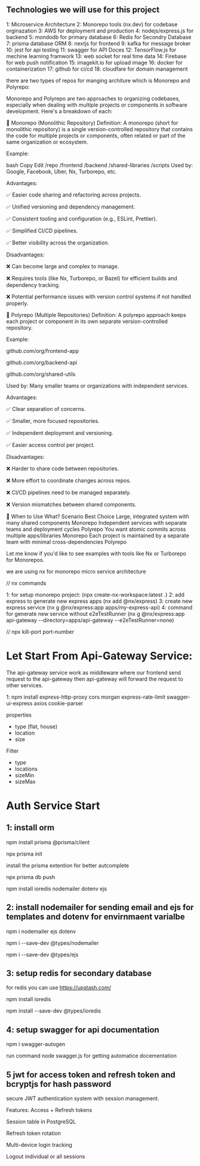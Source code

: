## Technologies we will use for this project

1: Microservice Architecture 
2: Monorepo tools (nx.dev) for codebase orginazation
3: AWS for deployment and production
4: nodejs/express.js for backend
5: mondodb for primary database
6: Redis for Secondry Database
7: prisma database ORM
8: nextjs for frontend
9: kafka for message broker
10: jest for api testing
11: swagger for API Doces
12: TensorFlow.js for mechine learning framwork
13: web socket for real time data 
14: Firebase for web push notification
15: imagekit.io for upload image
16: docker for containerization
17: github for ci/cd
18: cloudfare for domain management
  



there are two types of repos for manging architure which is Monorepo and Polyrepo:

Monorepo and Polyrepo are two approaches to organizing codebases, especially when dealing with multiple projects or components in software development. Here's a breakdown of each:

🔹 Monorepo (Monolithic Repository)
Definition:
A monorepo (short for monolithic repository) is a single version-controlled repository that contains the code for multiple projects or components, often related or part of the same organization or ecosystem.

Example:

bash
Copy
Edit
/repo
  /frontend
  /backend
  /shared-libraries
  /scripts
Used by: Google, Facebook, Uber, Nx, Turborepo, etc.

Advantages:

✅ Easier code sharing and refactoring across projects.

✅ Unified versioning and dependency management.

✅ Consistent tooling and configuration (e.g., ESLint, Prettier).

✅ Simplified CI/CD pipelines.

✅ Better visibility across the organization.

Disadvantages:

❌ Can become large and complex to manage.

❌ Requires tools (like Nx, Turborepo, or Bazel) for efficient builds and dependency tracking.

❌ Potential performance issues with version control systems if not handled properly.

🔹 Polyrepo (Multiple Repositories)
Definition:
A polyrepo approach keeps each project or component in its own separate version-controlled repository.

Example:

github.com/org/frontend-app

github.com/org/backend-api

github.com/org/shared-utils

Used by: Many smaller teams or organizations with independent services.

Advantages:

✅ Clear separation of concerns.

✅ Smaller, more focused repositories.

✅ Independent deployment and versioning.

✅ Easier access control per project.

Disadvantages:

❌ Harder to share code between repositories.

❌ More effort to coordinate changes across repos.

❌ CI/CD pipelines need to be managed separately.

❌ Version mismatches between shared components.

🚀 When to Use What?
Scenario	Best Choice
Large, integrated system with many shared components	Monorepo
Independent services with separate teams and deployment cycles	Polyrepo
You want atomic commits across multiple apps/libraries	Monorepo
Each project is maintained by a separate team with minimal cross-dependencies	Polyrepo

Let me know if you'd like to see examples with tools like Nx or Turborepo for Monorepos.





we are using nx for monorepo micro service architecture

// nx commands 

1: for setup monorepo project: (npx create-nx-workspace:latest .)
2: add express to generate new express apps (nx add @nx/express)
3: create new express service (nx g @nx/express:app apps/my-express-api)
4: command for generate new service without e2eTestRunner (nx g @nx/express:app api-gateway --directory=apps/api-gateway --e2eTestRunner=none)


// npx kill-port port-number

# Let Start From Api-Gateway Service:

The api-gateway service work as middleware where our frontend send request to the api-gateway then api-gateway will forward the request to other services.

1: npm install express-http-proxy cors morgan express-rate-limit swagger-ui-express axios cookie-parser


properties
- type (flat, house)
- location
- size

Filter
- type
- locations
- sizeMin
- sizeMax



# Auth Service Start

## 1: install orm

npm install prisma @prisma/client

npx prisma init 

install the prisma extention for better autcomplete

npx prisma db push

npm install ioredis nodemailer dotenv ejs

## 2: install nodemailer for sending email and ejs for templates and dotenv for envirnmaent varialbe

npm i nodemailer ejs dotenv

npm i --save-dev @types/nodemailer

npm i --save-dev @types/ejs

## 3: setup redis for secondary database 

for redis you can use https://upstash.com/

npm install ioredis

npm install --save-dev @types/ioredis


## 4: setup swagger for api documentation

npm i swagger-autogen

run command node swagger.js for getting automatice docementation



## 5 jwt for access token and refresh token and bcryptjs for hash password 

 secure JWT authentication system with session management.

Features:
Access + Refresh tokens

Session table in PostgreSQL

Refresh token rotation

Multi-device login tracking

Logout individual or all sessions




